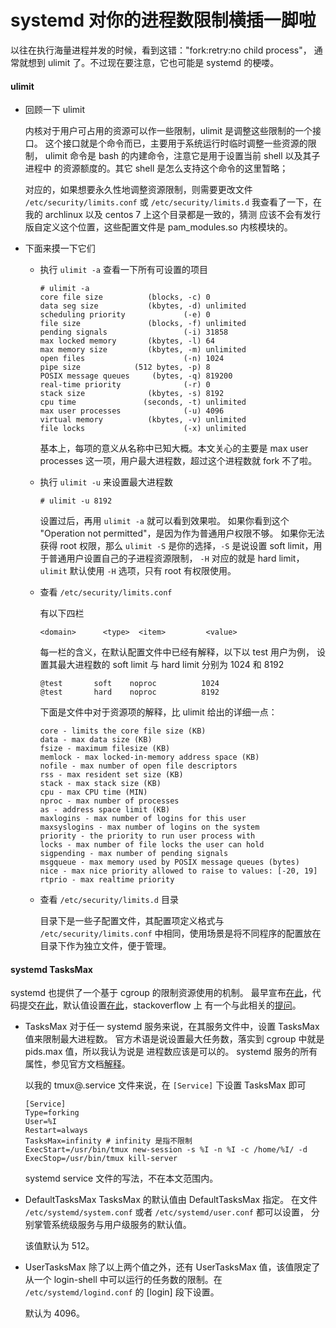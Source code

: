 systemd 对你的进程数限制横插一脚啦
==

以往在执行海量进程并发的时候，看到这错："fork:retry:no child process"，
通常就想到 ulimit 了。不过现在要注意，它也可能是 systemd 的梗喽。

#### ulimit

*   回顾一下 ulimit

    内核对于用户可占用的资源可以作一些限制，ulimit 是调整这些限制的一个接口。
    这个接口就是个命令而已，主要用于系统运行时临时调整一些资源的限制，
    ulimit 命令是 bash 的内建命令，注意它是用于设置当前 shell 以及其子进程中
    的资源额度的。其它 shell 是怎么支持这个命令的这里暂略；

    对应的，如果想要永久性地调整资源限制，则需要更改文件
    `/etc/security/limits.conf` 或 `/etc/security/limits.d`
    我查看了一下，在我的 archlinux 以及 centos 7 上这个目录都是一致的，猜测
    应该不会有发行版自定义这个位置，这些配置文件是 pam_modules.so 内核模块的。

*   下面来摸一下它们

    *   执行 `ulimit -a` 查看一下所有可设置的项目

            # ulimit -a
            core file size          (blocks, -c) 0
            data seg size           (kbytes, -d) unlimited
            scheduling priority             (-e) 0
            file size               (blocks, -f) unlimited
            pending signals                 (-i) 31858
            max locked memory       (kbytes, -l) 64
            max memory size         (kbytes, -m) unlimited
            open files                      (-n) 1024
            pipe size            (512 bytes, -p) 8
            POSIX message queues     (bytes, -q) 819200
            real-time priority              (-r) 0
            stack size              (kbytes, -s) 8192
            cpu time               (seconds, -t) unlimited
            max user processes              (-u) 4096
            virtual memory          (kbytes, -v) unlimited
            file locks                      (-x) unlimited

        基本上，每项的意义从名称中已知大概。本文关心的主要是 max user processes
        这一项，用户最大进程数，超过这个进程数就 fork 不了啦。

    *   执行 `ulimit -u` 来设置最大进程数

            # ulimit -u 8192
        设置过后，再用 `ulimit -a` 就可以看到效果啦。
        如果你看到这个 "Operation not permitted"，是因为作为普通用户权限不够。
        如果你无法获得 root 权限，那么 `ulimit -S` 是你的选择，`-S` 是说设置
        soft limit，用于普通用户设置自己的子进程资源限制， `-H` 对应的就是
        hard limit，`ulimit` 默认使用 `-H` 选项，只有 root 有权限使用。

    *   查看 `/etc/security/limits.conf`

        有以下四栏

            <domain>      <type>  <item>         <value>
        每一栏的含义，在默认配置文件中已经有解释，以下以 test 用户为例，
        设置其最大进程数的 soft limit 与 hard limit 分别为 1024 和 8192

            @test		soft	noproc          1024
            @test		hard 	noproc  		8192

        下面是文件中对于资源项的解释，比 ulimit 给出的详细一点：

            core - limits the core file size (KB)
            data - max data size (KB)
            fsize - maximum filesize (KB)
            memlock - max locked-in-memory address space (KB)
            nofile - max number of open file descriptors
            rss - max resident set size (KB)
            stack - max stack size (KB)
            cpu - max CPU time (MIN)
            nproc - max number of processes
            as - address space limit (KB)
            maxlogins - max number of logins for this user
            maxsyslogins - max number of logins on the system
            priority - the priority to run user process with
            locks - max number of file locks the user can hold
            sigpending - max number of pending signals
            msgqueue - max memory used by POSIX message queues (bytes)
            nice - max nice priority allowed to raise to values: [-20, 19]
            rtprio - max realtime priority

    *   查看 `/etc/security/limits.d` 目录

        目录下是一些子配置文件，其配置项定义格式与 `/etc/security/limits.conf`
        中相同，使用场景是将不同程序的配置放在目录下作为独立文件，便于管理。

#### systemd TasksMax
systemd 也提供了一个基于 cgroup 的限制资源使用的机制。
最早宣布[在此][1]，代码提交[在此][2]，默认值设置[在此][3]，stackoverflow 上
有一个与此相关的[提问][4]。

*   TasksMax 
    对于任一 systemd 服务来说，在其服务文件中，设置 TasksMax 值来限制最大进程数。
    官方术语是说设置最大任务数，落实到 cgroup 中就是 pids.max 值，所以我认为说是
    进程数应该是可以的。 systemd 服务的所有属性，参见官方文档[解释][5]。

    以我的 tmux@.service 文件来说，在 `[Service]` 下设置 TasksMax 即可

        [Service]
        Type=forking
        User=%I
        Restart=always
        TasksMax=infinity # infinity 是指不限制
        ExecStart=/usr/bin/tmux new-session -s %I -n %I -c /home/%I/ -d
        ExecStop=/usr/bin/tmux kill-server

    systemd service 文件的写法，不在本文范围内。

*   DefaultTasksMax
    TasksMax 的默认值由 DefaultTasksMax 指定。
    在文件 `/etc/systemd/system.conf` 或者 `/etc/systemd/user.conf` 都可以设置，
    分别掌管系统级服务与用户级服务的默认值。

    该值默认为 512。

*   UserTasksMax
    除了以上两个值之外，还有 UserTasksMax 值，该值限定了从一个 login-shell
    中可以运行的任务数的限制。在 `/etc/systemd/logind.conf` 的 [login] 段下设置。

    默认为 4096。

 [1]: https://github.com/systemd/systemd/blob/master/NEWS#L60
 [2]: https://github.com/systemd/systemd/pull/1239
 [3]: https://github.com/systemd/systemd/pull/1886
 [4]: http://unix.stackexchange.com/questions/253903/creating-threads-fails-with-resource-temporarily-unavailable-with-4-3-kernel
 [5]: https://www.freedesktop.org/software/systemd/man/systemd.resource-control.html#TasksMax=N
